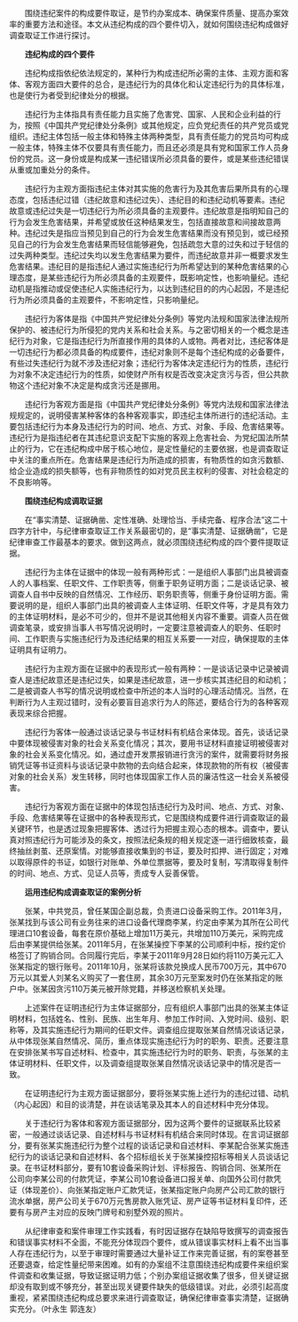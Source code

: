 　　围绕违纪案件的构成要件取证，是节约办案成本、确保案件质量、提高办案效率的重要方法和途径。本文从违纪构成的四个要件切入，就如何围绕违纪构成做好调查取证工作进行探讨。

　　**违纪构成的四个要件**

　　违纪构成指依纪依法规定的，某种行为构成违纪所必需的主体、主观方面和客体、客观方面四大要件的总合，是违纪行为的具体化和认定违纪行为的具体标准，也是使行为者受到纪律处分的根据。

　　违纪行为主体指具有责任能力且实施了危害党、国家、人民和企业利益的行为，按照《中国共产党纪律处分条例》或其他规定，应负党纪责任的共产党员或党组织。违纪主体包括一般主体和特殊主体两种类型，具有责任能力的党员均可构成一般主体，特殊主体不仅要具有责任能力，而且还必须是具有党和国家工作人员身份的党员。这一身份或是构成某一违纪错误所必须具备的要件，或是某些违纪错误从重或加重处分的条件。

　　违纪行为主观方面指违纪主体对其实施的危害行为及其危害后果所具有的心理态度，包括违纪过错（违纪故意和违纪过失）、违纪目的和违纪动机等要素。违纪故意或违纪过失是一切违纪行为所必须具备的主观要件。违纪故意是指明知自己的行为会发生危害结果，并希望或放任这种结果发生，包括直接故意和间接故意两种。违纪过失是指应当预见到自己的行为会发生危害结果而没有预见到，或已经预见自己的行为会发生危害结果而轻信能够避免，包括疏忽大意的过失和过于轻信的过失两种类型。违纪过失均以发生危害结果为要件，而违纪故意并非一概要求发生危害结果。违纪目的是指违纪人通过实施违纪行为所希望达到的某种危害结果的心理态度，是某些违纪行为所必须具备的主观要件，既影响定性，也影响量纪。违纪动机是指推动或促使违纪人实施违纪行为，以达到违纪目的的内心起因，不是违纪行为所必须具备的主观要件，不影响定性，只影响量纪。

　　违纪行为客体是指《中国共产党纪律处分条例》等党内法规和国家法律法规所保护的、被违纪行为所侵犯的党内关系和社会关系。与之密切相关的一个概念是违纪行为对象，它是指违纪行为所直接作用的具体的人或物。两者对比，违纪客体是一切违纪行为都必须具备的构成要件，违纪对象则不是每个违纪构成的必备要件，有些过失违纪行为就不涉及违纪对象；违纪行为客体决定违纪行为的性质，违纪行为对象不决定违纪行为的性质，如使财产所有权是否改变决定贪污与否，但公共款物这个违纪对象不决定是构成贪污还是挪用。

　　违纪行为客观方面是指《中国共产党纪律处分条例》等党内法规和国家法律法规规定的，说明侵害某种客体的各种客观事实，即违纪主体所进行的违纪活动。主要包括违纪行为本身及违纪行为的时间、地点、方式、对象、手段、危害结果等。违纪行为是指违纪者在其违纪意识支配下实施的客观上危害社会、为党纪国法所禁止的行为，它在违纪构成中居于核心地位，是定性量纪的主要依据，也是调查取证中关注的重点所在。危害结果是违纪行为所造成的损害，有物质性的如贪污数额、给企业造成的损失额等，也有非物质性的如对党员民主权利的侵害、对社会稳定的不良影响等。

　　**围绕违纪构成调取证据**

　　在“事实清楚、证据确凿、定性准确、处理恰当、手续完备、程序合法”这二十四字方针中，与纪律审查取证工作关系最密切的，是“事实清楚、证据确凿”，它是纪律审查工作最基本的要求。做到这两点，就必须围绕违纪构成的四个要件提取证据。

　　违纪行为主体在证据中的体现一般有两种形式：一是组织人事部门出具被调查人的人事档案、任职文件、工作职责等，侧重于职务证明方面；二是谈话记录、被调查人自书中反映的自然情况、工作经历、职务职责等，侧重于身份证明方面。需要说明的是，组织人事部门出具的被调查人主体证明、任职文件等，才是具有效力的主体证明材料，是必不可少的，但并不是说其他相关内容不重要。调查人员在做调查笔录，或安排当事人书写情况说明时，一定要注意被调查人的职务、任职时间、工作职责与实施违纪行为及违纪结果的相互关系要一一对应，确保提取的主体证明具有证明力。

　　违纪行为主观方面在证据中的表现形式一般有两种：一是谈话记录中记录被调查人是违纪故意还是违纪过失，如果是违纪故意，进一步核实其违纪目的和动机；二是被调查人书写的情况说明或检查中所述的本人当时的心理活动情况。当然，在判断行为人主观过错时，没有必要盲目追求行为人的陈述，要结合行为的各种客观表现来综合把握。

　　违纪行为客体一般通过谈话记录与书证材料有机结合来体现。首先，谈话记录中要体现被侵害对象的社会关系变化情况；其次，要用书证材料直接证明被侵害对象的社会关系变化情况。如，通过虚开发票报销进行贪污的案件，就需要将财务报销凭证等书证资料与谈话记录中款物的去向结合起来，体现款物的所有权（被侵害对象的社会关系）发生转移，同时也体现国家工作人员的廉洁性这一社会关系被侵害。

　　违纪行为客观方面在证据中的体现包括违纪行为及时间、地点、方式、对象、手段、危害结果等在证据中的各种表现形式，它是围绕构成要件进行调查取证的最关键环节，也是透过现象把握客体、透过行为把握主观心态的根本。调查中，要认真对照违纪行为可能涉及的条文，按照法纪条规的相关规定逐一进行细致核查，最终抽丝剥茧、还原案情。对能够直接收集到的书证，要及时扣押、进行固定；对难以取得原件的书证，如银行对账单、外单位票据等，要及时复制，写清取得复制件的时间、地点、方式、见证人员等，责成专人妥善保管。

　　**运用违纪构成调查取证的案例分析**

　　张某，中共党员，曾任某国企副总裁，负责进口设备采购工作。2011年3月，张某找到与该公司有业务往来的进口设备代理商李某，约定由李某为其所在公司代理进口10套设备，每套在原价基础上增加11万美元，共增加110万美元，采购完成后由李某提供给张某。2011年5月，在张某操控下李某的公司顺利中标，按约定价格签订了购销合同。合同履行完后，李某于2011年9月28日如约将110万美元汇入张某指定的银行账号。2011年10月，张某将该款兑换成人民币700万元，其中670万元以其爱人刘某名义购买了一套住房，其余30万元至案发时仍在张某指定的账户中。张某因贪污110万美元被开除党籍，并移送检察机关处理。

　　上述案件在证明违纪行为主体证据部分，应有组织人事部门出具的张某主体证明材料，包括姓名、性别、民族、出生年月、参加工作时间、入党时间、级别、职称等，及其实施违纪行为期间的任职文件。调查组应提取张某自然情况谈话记录，从中体现张某自然情况、简历，重点体现实施违纪行为时的职务、职责。还要注意在安排张某书写自述材料、检查中，其实施违纪行为时的职务、职责，与张某的主体证明材料、任职文件，以及调查组提取张某自然情况谈话记录中的情况是否一致。

　　在证明违纪行为主观方面证据部分，要将张某实施上述行为的违纪过错、动机（内心起因）和目的谈清楚，并在谈话笔录及其本人的自述材料中充分体现。

　　关于违纪行为客体和客观方面证据部分，因为这两个要件的证据联系比较紧密，一般通过谈话记录、自述材料与书证材料有机结合来同时体现。在言词证据部分，要有张某实施违纪行为整个过程的谈话记录和自述材料、李某配合张某实施违纪行为的谈话记录和自述材料、各个招标组长关于张某操控招标等相关人员谈话记录。在书证材料部分，要有10套设备采购计划、评标报告、购销合同、张某所在公司向李某公司的付款凭证，李某公司10套设备进口报关单、向国外公司付款凭证（体现差价）、向张某指定账户汇款凭证，张某指定账户向房产公司汇款的银行流水单据，房产公司关于670万元售房款入账凭证、房产证等书证材料复印件，还要有与房产主对应的反映门牌号和别墅外观的照片。

　　从纪律审查和案件审理工作实践看，有时因证据存在缺陷导致撰写的调查报告和错误事实材料不全面，不能充分体现四个要件，或从错误事实材料上看不出当事人存在违纪行为，以至于审理时需要通过大量补证工作来完善证据，有的案卷甚至还要退查，给定性量纪带来困难。如有的办案组不注意围绕违纪构成要件来组织案件调查和收集证据，导致证据证明力低；个别办案组证据收集了很多，但关键证据却没有取到或不够充分，甚至出现关键要件缺失的低级错误。对此，必须引起高度重视，紧紧围绕违纪构成总要求来进行调查取证，确保纪律审查事实清楚，证据确实充分。（叶永生 郭连友）